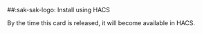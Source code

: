 
##:sak-sak-logo: Install using HACS

By the time this card is released, it will become available in HACS.